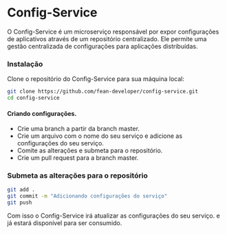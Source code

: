 # Config-Service

O Config-Service é um microserviço responsável por expor configurações de aplicativos através de um repositório centralizado. Ele permite uma gestão centralizada de configurações para aplicações distribuídas.

### Instalação

Clone o repositório do Config-Service para sua máquina local:

```bash
git clone https://github.com/fean-developer/config-service.git
cd config-service
```
#### Criando configurações.

 - Crie uma branch a partir da branch master.
 - Crie um arquivo com o nome do seu serviço e adicione as configurações do seu serviço.
 - Comite as alterações e submeta para o repositório.
 - Crie um pull request para a branch master.

### Submeta as alterações para o repositório

```bash
git add .
git commit -m "Adicionando configurações do serviço"
git push
```

Com isso o Config-Service irá atualizar as configurações do seu serviço. e já estará disponível para ser consumido.

